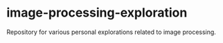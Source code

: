 # image-processing-exploration
 Repository for various personal explorations related to image processing.
